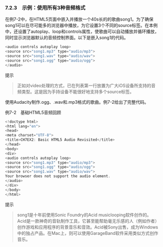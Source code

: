 ### 7.2.3　示例：使用所有3种音频格式

在例7-2中，在HTML5页面中嵌入并播放一个40s长的的歌曲song1。为了确保song1可以在尽可能多的浏览器中播放，为它设置3个不同的source标签。在本例中，还设置了autoplay、loop和controls属性，使歌曲可以自动播放并循环播放，同时显示浏览器默认的音频控制界面。以下是嵌入song1的代码。

```javascript
<audio controls autoplay loop>
<source src="song1.mp3" type="audio/mp3">
<source src="song1.wav" type="audio/wav">
<source src="song1.ogg" type="audio/ogg">
</audio>
```

提示

> 正如对video处理的方式，已在列表第一行放置为广大iOS设备所支持的音频类型。这是因为手持设备不能很好地支持多个source标签。

使用Audacity制作.ogg、.wav和.mp3格式的歌曲。例7-2给出了完整代码。

例7-2　基础HTML5音频回顾

```javascript
<!doctype html>
<html lang="en">
<head>
<meta charset="UTF-8">
<title>CH7EX2: Basic HTML5 Audio Revisited</title>
</head>
<body>
<div>
<audio controls autoplay loop>
<source src="song1.mp3" type="audio/mp3">
<source src="song1.ogg" type="audio/ogg">
<source src="song1.wav" type="audio/wav">
Your browser does not support the audio element.
</audio>
</div>
</body>
</html>
```

提示

> song1是十年前使用Sonic Foundry的Acid musiclooping软件创作的。Acid是一款神奇的音轨制作工具，它甚至能帮助毫无乐感的人（例如作者）创作游戏和应用程序的背景音乐和音效。Acid被Sony出售，成为Windows中的独占产品。在Mac上，则可以使用GarageBand软件采用类似方式创作音乐。

